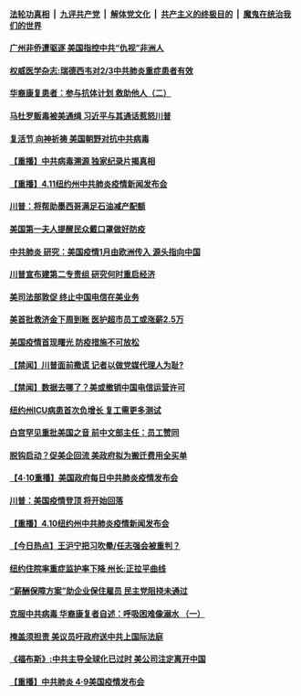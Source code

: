 

####  [法轮功真相](../../../../basic/blob/master/README.md?t=04121701) &nbsp;|&nbsp; [九评共产党](../../../../9ping.md/blob/master/README.md?t=04121701) &nbsp;|&nbsp; [解体党文化](../../../../jtdwh.md/blob/master/README.md?t=04121701)  &nbsp;|&nbsp; [共产主义的终极目的](../../../../gczydzjmd.md/blob/master/README.md?t=04121701) &nbsp;|&nbsp; [魔鬼在统治我们的世界](../../../../mgztzwmdsj.md/blob/master/README.md?t=04121701) 

#### [广州非侨遭驱逐 美国指控中共“仇视”非洲人](../pages/prog203/a102821364.md?t=04121701) 

#### [权威医学杂志:瑞德西韦对2/3中共肺炎重症患者有效](../pages/prog203/a102821197.md?t=04121701) 

#### [华裔康复患者：参与抗体计划 救助他人（二）](../pages/prog203/a102820436.md?t=04121701) 

#### [马杜罗贩毒被美通缉 习近平与其通话惹怒川普](../pages/prog203/a102821128.md?t=04121701) 

#### [复活节 向神祈祷 美国朝野对抗中共病毒](../pages/prog203/a102821108.md?t=04121701) 

#### [【重播】中共病毒溯源 独家纪录片揭真相](../pages/prog203/a102821093.md?t=04121701) 

#### [【重播】4.11纽约州中共肺炎疫情新闻发布会](../pages/prog203/a102820203.md?t=04121701) 

#### [川普：将帮助墨西哥满足石油减产配额](../pages/prog203/a102821064.md?t=04121701) 

#### [美国第一夫人提醒民众戴口罩做好防疫](../pages/prog203/a102821012.md?t=04121701) 

#### [中共肺炎 研究：美国疫情1月由欧洲传入 源头指向中国](../pages/prog203/a102820919.md?t=04121701) 

#### [川普宣布建第二专责组 研究何时重启经济](../pages/prog203/a102820623.md?t=04121701) 

#### [美司法部敦促 终止中国电信在美业务](../pages/prog203/a102820504.md?t=04121701) 

#### [美首批救济金下周到账 医护超市员工或涨薪2.5万](../pages/prog203/a102820378.md?t=04121701) 

#### [美国疫情首现曙光 防疫措施不可放松](../pages/prog203/a102820562.md?t=04121701) 


#### [【禁闻】川普面前撒谎 记者以做党媒代理人为耻?](../pages/prog203/a102820510.md?t=04121701) 

#### [【禁闻】数据去哪了？美或撤销中国电信运营许可](../pages/prog203/a102820502.md?t=04121701) 

#### [纽约州ICU病患首次负增长 复工需更多测试](../pages/prog203/a102820478.md?t=04121701) 

#### [白宫罕见重批美国之音 前中文部主任：员工赞同](../pages/prog203/a102820448.md?t=04121701) 

#### [脱钩启动？促美企回流 美政府拟为搬迁费用全买单](../pages/prog203/a102820346.md?t=04121701) 

#### [【4·10重播】美国政府每日中共肺炎疫情发布会](../pages/prog203/a102820200.md?t=04121701) 

#### [川普：美国疫情登顶 将开始回落](../pages/prog203/a102820295.md?t=04121701) 

#### [【重播】4.10纽约州中共肺炎疫情新闻发布会](../pages/prog203/a102820202.md?t=04121701) 

#### [【今日热点】王沪宁把习吹晕/任志强会被重判？](../pages/prog203/a102820104.md?t=04121701) 

#### [纽约住院率重症监护率下降 州长:正拉平曲线](../pages/prog203/a102819822.md?t=04121701) 

#### [“薪酬保障方案”助企业保住雇员 民主党阻挠未通过](../pages/prog203/a102819793.md?t=04121701) 

#### [克服中共病毒 华裔康复者自述：呼吸困难像溺水 （一）](../pages/prog203/a102819754.md?t=04121701) 

#### [掩盖须担责 美议员吁政府送中共上国际法庭](../pages/prog203/a102819722.md?t=04121701) 

#### [《福布斯》:中共主导全球化已过时 美公司注定离开中国](../pages/prog203/a102819628.md?t=04121701) 

#### [【重播】中共肺炎 4·9美国疫情发布会](../pages/prog203/a102818586.md?t=04121701) 

